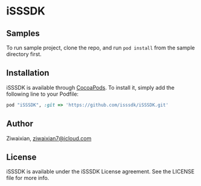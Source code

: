 # iSSSDK


## Samples

To run sample project, clone the repo, and run `pod install` from the sample directory first.

## Installation

iSSSDK is available through [CocoaPods](http://cocoapods.org). To install
it, simply add the following line to your Podfile:

```ruby
pod "iSSSDK", :git => 'https://github.com/isssdk/iSSSDK.git'
```

## Author

Ziwaixian, ziwaixian7@icloud.com

## License

iSSSDK is available under the iSSSDK License agreement. See the LICENSE file for more info.
